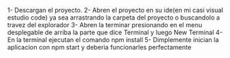 1- Descargan el proyecto.
2- Abren el proyecto en su ide(en mi casi visual estudio code) ya sea arrastrando la carpeta del proyecto o buscandolo a travez del explorador
3- Abren la terminar presionando en  el menu desplegable de arriba la parte que dice Terminal y luego New Terminal
4- En la terminal ejecutan el comando npm install
5- Dimplemente inician la aplicacion con npm start y deberia funcionarles perfectamente